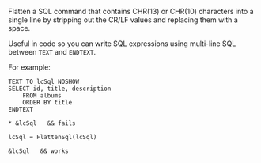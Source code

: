 ﻿Flatten a SQL command that contains CHR(13) or CHR(10) characters into a single line by stripping out the CR/LF values and replacing them with a space.Useful in code so you can write SQL expressions using multi-line SQL between `TEXT` and `ENDTEXT`.For example:```foxproTEXT TO lcSql NOSHOWSELECT id, title, description    FROM albums    ORDER BY titleENDTEXT* &lcSql   && failslcSql = FlattenSql(lcSql)&lcSql   && works```